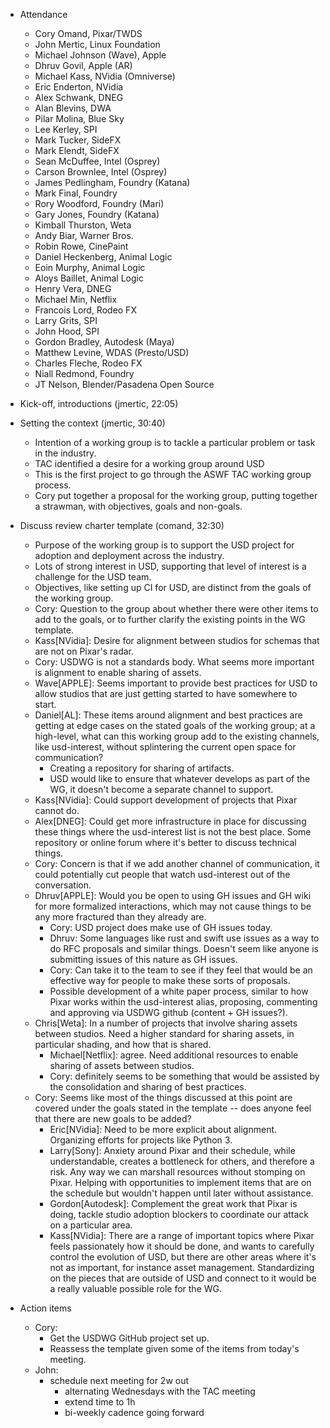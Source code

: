 - Attendance
    - Cory Omand, Pixar/TWDS
    - John Mertic, Linux Foundation
    - Michael Johnson (Wave), Apple
    - Dhruv Govil, Apple (AR)
    - Michael Kass, NVidia (Omniverse)
    - Eric Enderton, NVidia
    - Alex Schwank, DNEG
    - Alan Blevins, DWA
    - Pilar Molina, Blue Sky
    - Lee Kerley, SPI
    - Mark Tucker, SideFX
    - Mark Elendt, SideFX
    - Sean McDuffee, Intel (Osprey)
    - Carson Brownlee, Intel (Osprey)
    - James Pedlingham, Foundry (Katana)
    - Mark Final, Foundry
    - Rory Woodford, Foundry (Mari)
    - Gary Jones, Foundry (Katana)
    - Kimball Thurston, Weta
    - Andy Biar, Warner Bros.
    - Robin Rowe, CinePaint
    - Daniel Heckenberg, Animal Logic
    - Eoin Murphy, Animal Logic
    - Aloys Baillet, Animal Logic
    - Henry Vera, DNEG
    - Michael Min, Netflix
    - Francois Lord, Rodeo FX
    - Larry Grits, SPI
    - John Hood, SPI
    - Gordon Bradley, Autodesk (Maya)
    - Matthew Levine, WDAS (Presto/USD)
    - Charles Fleche, Rodeo FX
    - Niall Redmond, Foundry
    - JT Nelson, Blender/Pasadena Open Source

- Kick-off, introductions (jmertic, 22:05)

- Setting the context (jmertic, 30:40)
    - Intention of a working group is to tackle a particular problem or task in
      the industry.
    - TAC identified a desire for a working group around USD
    - This is the first project to go through the ASWF TAC working group
      process.
    - Cory put together a proposal for the working group, putting together a
      strawman, with objectives, goals and non-goals.

- Discuss review charter template (comand, 32:30)
    - Purpose of the working group is to support the USD project for adoption
      and deployment across the industry.
    - Lots of strong interest in USD, supporting that level of interest is a
      challenge for the USD team.
    - Objectives, like setting up CI for USD, are distinct from the goals of
      the working group.
    - Cory: Question to the group about whether there were other items to add
      to the goals, or to further clarify the existing points in the WG
      template.
    - Kass[NVidia]: Desire for alignment between studios for schemas that are
      not on Pixar's radar.
    - Cory: USDWG is not a standards body. What seems more important is
      alignment to enable sharing of assets.
    - Wave[APPLE]: Seems important to provide best practices for USD to allow
      studios that are just getting started to have somewhere to start.
    - Daniel[AL]: These items around alignment and best practices are getting
      at edge cases on the stated goals of the working group; at a high-level,
      what can this working group add to the existing channels, like
      usd-interest, without splintering the current open space for
      communication?
        - Creating a repository for sharing of artifacts.
        - USD would like to ensure that whatever develops as part of the WG,
          it doesn't become a separate channel to support.
    - Kass[NVidia]: Could support development of projects that Pixar cannot do.
    - Alex[DNEG]: Could get more infrastructure in place for discussing these
      things where the usd-interest list is not the best place. Some
      repository or online forum where it's better to discuss technical
      things.
    - Cory: Concern is that if we add another channel of communication, it
      could potentially cut people that watch usd-interest out of the
      conversation.
    - Dhruv[APPLE]: Would you be open to using GH issues and GH wiki for more
      formalized interactions, which may not cause things to be any more
      fractured than they already are.
        - Cory: USD project does make use of GH issues today.
        - Dhruv: Some languages like rust and swift use issues as a way to do
          RFC proposals and similar things. Doesn't seem like anyone is
          submitting issues of this nature as GH issues.
        - Cory: Can take it to the team to see if they feel that would be an
          effective way for people to make these sorts of proposals.
        - Possible development of a white paper process, similar to how Pixar
          works within the usd-interest alias, proposing, commenting and
          approving via USDWG github (content + GH issues?).
    - Chris[Weta]: In a number of projects that involve sharing assets between
      studios. Need a higher standard for sharing assets, in particular
      shading, and how that is shared.
        - Michael[Netflix]: agree. Need additional resources to enable sharing
          of assets between studios.
        - Cory: definitely seems to be something that would be assisted by the
          consolidation and sharing of best practices.
    - Cory: Seems like most of the things discussed at this point are covered
      under the goals stated in the template -- does anyone feel that there
      are new goals to be added?
        - Eric[NVidia]: Need to be more explicit about alignment. Organizing
          efforts for projects like Python 3.
        - Larry[Sony]: Anxiety around Pixar and their schedule, while
          understandable, creates a bottleneck for others, and therefore a
          risk. Any way we can marshall resources without stomping on Pixar.
          Helping with opportunities to implement items that are on the
          schedule but wouldn't happen until later without assistance.
        - Gordon[Autodesk]: Complement the great work that Pixar is doing,
          tackle studio adoption blockers to coordinate our attack on a
          particular area.
        - Kass[NVidia]: There are a range of important topics where Pixar
          feels passionately how it should be done, and wants to carefully
          control the evolution of USD, but there are other areas where it's
          not as important, for instance asset management. Standardizing on
          the pieces that are outside of USD and connect to it would be a
          really valuable possible role for the WG.

- Action items
    - Cory:
        - Get the USDWG GitHub project set up.
        - Reassess the template given some of the items from today's meeting.
    - John:
        - schedule next meeting for 2w out
            - alternating Wednesdays with the TAC meeting
            - extend time to 1h
            - bi-weekly cadence going forward
